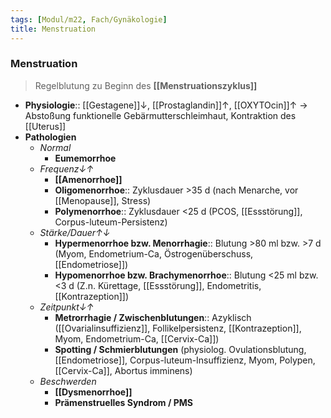 ```yaml
---
tags: [Modul/m22, Fach/Gynäkologie]
title: Menstruation
---
```

### Menstruation
> Regelblutung zu Beginn des **[[Menstruationszyklus]]**
- **Physiologie**:: [[Gestagene]]↓, [[Prostaglandin]]↑, [[OXYTOcin]]↑ → Abstoßung funktionelle Gebärmutterschleimhaut, Kontraktion des [[Uterus]]
- **Pathologien**
	- *Normal* 
		- **Eumemorrhoe**
	- *Frequenz↓↑* 
		- **[[Amenorrhoe]]**
		- **Oligomenorrhoe**:: Zyklusdauer >35 d (nach Menarche, vor [[Menopause]], Stress)
		- **Polymenorrhoe**:: Zyklusdauer <25 d (PCOS, [[Essstörung]], Corpus-luteum-Persistenz)
	- *Stärke/Dauer↑↓*
		- **Hypermenorrhoe bzw. Menorrhagie**:: Blutung >80 ml bzw. >7 d (Myom, Endometrium-Ca, Östrogenüberschuss, [[Endometriose]])
		- **Hypomenorrhoe bzw. Brachymenorrhoe**:: Blutung <25 ml bzw. <3 d (Z.n. Kürettage, [[Essstörung]], Endometritis, [[Kontrazeption]])
	- *Zeitpunkt↓↑*
		- **Metrorrhagie / Zwischenblutungen**:: Azyklisch ([[Ovarialinsuffizienz]], Follikelpersistenz, [[Kontrazeption]], Myom, Endometrium-Ca, [[Cervix-Ca]])
		- **Spotting / Schmierblutungen** (physiolog. Ovulationsblutung, [[Endometriose]], Corpus-luteum-Insuffizienz, Myom, Polypen, [[Cervix-Ca]], Abortus imminens)
	- *Beschwerden* 
		- **[[Dysmenorrhoe]]**
		- **Prämenstruelles Syndrom / PMS**